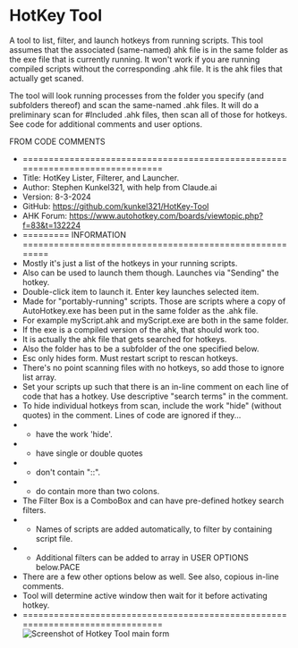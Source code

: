 # HotKey Tool
 A tool to list, filter, and launch hotkeys from running scripts. 
 This tool assumes that the associated (same-named) ahk file is in the same folder as the exe file that is currently running. It won't work if you are running compiled scripts without the corresponding .ahk file. It is the ahk files that actually get scaned.

The tool will look running processes from the folder you specify (and subfolders thereof) and scan the same-named .ahk files. It will do a preliminary scan for #Included .ahk files, then scan all of those for hotkeys. See code for additional comments and user options.

FROM CODE COMMENTS
* ==============================================================================
* Title:	    HotKey Lister, Filterer, and Launcher.
* Author:	    Stephen Kunkel321, with help from Claude.ai
* Version:	    8-3-2024
* GitHub:       https://github.com/kunkel321/HotKey-Tool
* AHK Forum:    https://www.autohotkey.com/boards/viewtopic.php?f=83&t=132224
* ========= INFORMATION ========================================================
* Mostly it's just a list of the hotkeys in your running scripts.
* Also can be used to launch them though.  Launches via "Sending" the hotkey.
* Double-click item to launch it.  Enter key launches selected item.
* Made for "portably-running" scripts.  Those are scripts where a copy of AutoHotkey.exe has been put in the same folder as the .ahk file.  
* For example myScript.ahk and myScript.exe are both in the same folder. 
* If the exe is a compiled version of the ahk, that should work too. 
* It is actually the ahk file that gets searched for hotkeys.
* Also the folder has to be a subfolder of the one specified below.
* Esc only hides form.  Must restart script to rescan hotkeys.
* There's no point scanning files with no hotkeys, so add those to ignore list array.
* Set your scripts up such that there is an in-line comment on each line of code that has a hotkey.  Use descriptive "search terms" in the comment.
* To hide individual hotkeys from scan, include the work "hide" (without quotes) in the comment.  Lines of code are ignored if they...
* - have the work 'hide'.
* - have single or double quotes
* - don't contain "::".
* - do contain more than two colons.
* The Filter Box is a ComboBox and can have pre-defined hotkey search filters. 
* - Names of scripts are added automatically, to filter by containing script file.
* - Additional filters can be added to array in USER OPTIONS below.PACE
* There are a few other options below as well.  See also, copious in-line comments.
* Tool will determine active window then wait for it before activating hotkey.
* ==============================================================================
![Screenshot of Hotkey Tool main form](https://i.imgur.com/GgTuK1l.png)
